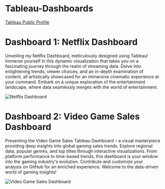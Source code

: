 # Tableau-Dashboards
[Tableau Public Profile](https://public.tableau.com/app/profile/noman.ahmed.lodhi)

# Dashboard 1: Netflix Dashboard

Unveiling my Netflix Dashboard, meticulously designed using Tableau! Immerse yourself in this dynamic visualization that takes you on a fascinating journey through the realm of streaming data. Delve into enlightening trends, viewer choices, and an in-depth examination of content, all artistically showcased for an immersive cinematic experience at your command. Embark on a unique exploration of the entertainment landscape, where data seamlessly merges with the world of entertainment.

![Netflix Dashboard](https://github.com/nolo5991/Tableau-Dashboards/blob/122e22e4ec882b1c495b770cc1b0b8e0e1a67fd8/Tableau-Dashboards/Netflix/Netflix-Dashboard.png)

# Dashboard 2: Video Game Sales Dashboard

Presenting the Video Game Sales Tableau Dashboard – a visual masterpiece providing deep insights into global gaming sales trends. Explore regional data, popular genres, and top titles through interactive visualizations. From platform performance to time-based trends, this dashboard is your window into the gaming industry's evolution. Contribute and customize your analysis on GitHub for an enriched experience. Welcome to the data-driven world of gaming insights!

![Video Game Sales Dashboard](https://github.com/nolo5991/Tableau-Dashboards/blob/main/Tableau-Dashboards/VIDEO%20GAME%20SALES/VIDEO%20GAME%20SALES.png)
